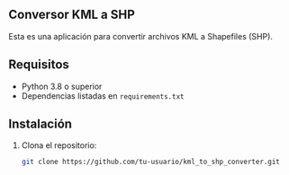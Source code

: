 ## Conversor KML a SHP

Esta es una aplicación para convertir archivos KML a Shapefiles (SHP).

## Requisitos

- Python 3.8 o superior
- Dependencias listadas en `requirements.txt`

## Instalación

1. Clona el repositorio:
   ```bash
   git clone https://github.com/tu-usuario/kml_to_shp_converter.git